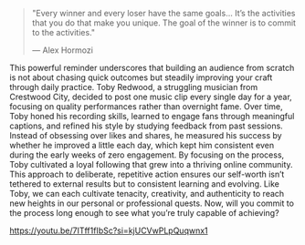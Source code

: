 > "Every winner and every loser have the same goals... It’s the activities that you do that make you unique. The goal of the winner is to commit to the activities." 
>
> — Alex Hormozi

This powerful reminder underscores that building an audience from scratch is not about chasing quick outcomes but steadily improving your craft through daily practice. Toby Redwood, a struggling musician from Crestwood City, decided to post one music clip every single day for a year, focusing on quality performances rather than overnight fame. Over time, Toby honed his recording skills, learned to engage fans through meaningful captions, and refined his style by studying feedback from past sessions. Instead of obsessing over likes and shares, he measured his success by whether he improved a little each day, which kept him consistent even during the early weeks of zero engagement. By focusing on the process, Toby cultivated a loyal following that grew into a thriving online community. This approach to deliberate, repetitive action ensures our self-worth isn’t tethered to external results but to consistent learning and evolving. Like Toby, we can each cultivate tenacity, creativity, and authenticity to reach new heights in our personal or professional quests. Now, will you commit to the process long enough to see what you’re truly capable of achieving?

https://youtu.be/7ITff1fIbSc?si=kjUCVwPLpQuqwnx1
